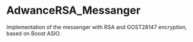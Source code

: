 # AdwanceRSA_Messanger
Implementation of the messenger with RSA and GOST28147 encryption, based on Boost ASIO.
